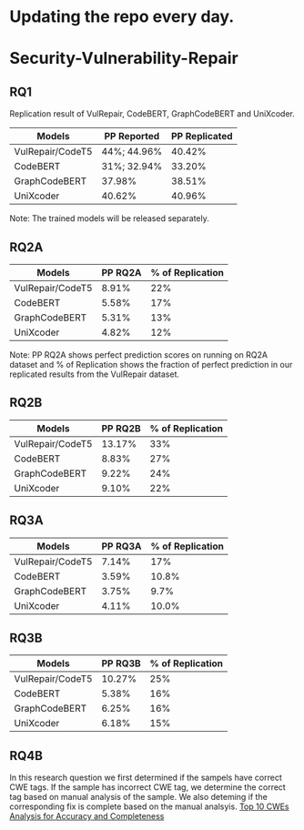# Updating the repo every day. 


# Security-Vulnerability-Repair


## RQ1
Replication result of VulRepair, CodeBERT, GraphCodeBERT and UniXcoder.

| Models           	| PP Reported 	| PP Replicated 	|
|------------------	|-------------	|---------------	|
| VulRepair/CodeT5 	| 44%; 44.96% 	| 40.42%        	|
| CodeBERT         	| 31%; 32.94% 	| 33.20%        	|
| GraphCodeBERT    	| 37.98%      	| 38.51%        	|
| UniXcoder        	| 40.62%      	| 40.96%        	|

Note: The trained models will be released separately.


## RQ2A

| Models           	| PP RQ2A 	| % of Replication 	|
|------------------	|---------	|------------------	|
| VulRepair/CodeT5 	| 8.91%   	| 22%              	|
| CodeBERT         	| 5.58%   	| 17%              	|
| GraphCodeBERT    	| 5.31%   	| 13%              	|
| UniXcoder        	| 4.82%   	| 12%              	|

Note: PP RQ2A shows perfect prediction scores on running on RQ2A dataset and 
% of Replication shows the fraction of perfect prediction in our replicated results from the VulRepair dataset.



## RQ2B

| Models           	| PP RQ2B 	| % of Replication 	|
|------------------	|---------	|------------------	|
| VulRepair/CodeT5 	| 13.17%  	| 33%              	|
| CodeBERT         	| 8.83%   	| 27%              	|
| GraphCodeBERT    	| 9.22%   	| 24%              	|
| UniXcoder        	| 9.10%   	| 22%              	|



## RQ3A

| Models           	| PP RQ3A 	| % of Replication 	|
|------------------	|---------	|------------------	|
| VulRepair/CodeT5 	| 7.14%   	| 17%              	|
| CodeBERT         	| 3.59%   	| 10.8%            	|
| GraphCodeBERT    	| 3.75%   	| 9.7%             	|
| UniXcoder        	| 4.11%   	| 10.0%            	|


## RQ3B

| Models           	| PP RQ3B 	| % of Replication 	|
|------------------	|---------	|------------------	|
| VulRepair/CodeT5 	| 10.27%  	| 25%              	|
| CodeBERT         	| 5.38%   	| 16%              	|
| GraphCodeBERT    	| 6.25%   	| 16%              	|
| UniXcoder        	| 6.18%   	| 15%              	|



## RQ4B
In this research question we first determined if the sampels have correct CWE tags. If the sample has incorrect CWE tag, we determine the correct tag based on manual analysis of the sample.
We also deteming if the corresponding fix is complete based on the manual analsyis.
<a href ="https://github.com/Anurag-Swarnim-Yadav/Security-Vulnerability-Repair/blob/main/RQ4B/Top-10-CWEs-Manual-Analysis.csv"> Top 10 CWEs Analysis for Accuracy and Completeness</a>
